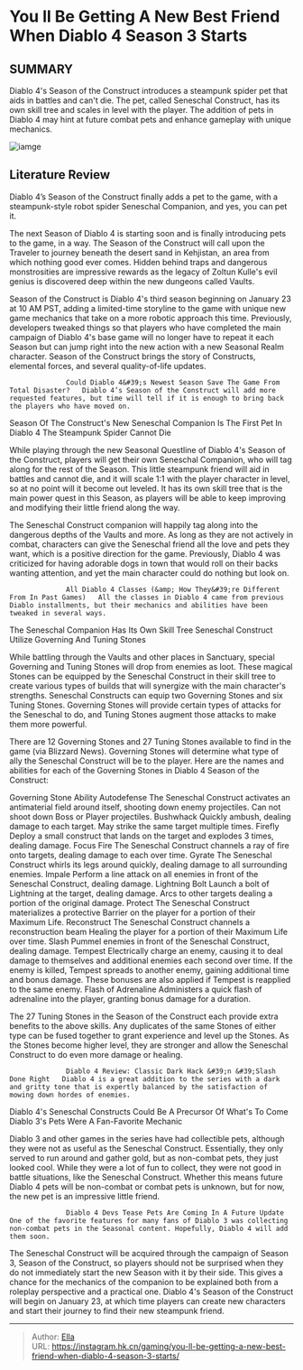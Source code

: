 # You ll Be Getting A New Best Friend When Diablo 4 Season 3 Starts


## SUMMARY 



  Diablo 4&#39;s Season of the Construct introduces a steampunk spider pet that aids in battles and can&#39;t die.   The pet, called Seneschal Construct, has its own skill tree and scales in level with the player.   The addition of pets in Diablo 4 may hint at future combat pets and enhance gameplay with unique mechanics.  

![iamge](https://static1.srcdn.com/wordpress/wp-content/uploads/2024/01/seneschal-companion-in-diablo-4.jpg)

## Literature Review

Diablo 4’s Season of the Construct finally adds a pet to the game, with a steampunk-style robot spider Seneschal Companion, and yes, you can pet it.




The next Season of Diablo 4 is starting soon and is finally introducing pets to the game, in a way. The Season of the Construct will call upon the Traveler to journey beneath the desert sand in Kehjistan, an area from which nothing good ever comes. Hidden behind traps and dangerous monstrosities are impressive rewards as the legacy of Zoltun Kulle&#39;s evil genius is discovered deep within the new dungeons called Vaults.




Season of the Construct is Diablo 4&#39;s third season beginning on January 23 at 10 AM PST, adding a limited-time storyline to the game with unique new game mechanics that take on a more robotic approach this time. Previously, developers tweaked things so that players who have completed the main campaign of Diablo 4&#39;s base game will no longer have to repeat it each Season but can jump right into the new action with a new Seasonal Realm character. Season of the Construct brings the story of Constructs, elemental forces, and several quality-of-life updates.

                  Could Diablo 4&#39;s Newest Season Save The Game From Total Disaster?   Diablo 4’s Season of the Construct will add more requested features, but time will tell if it is enough to bring back the players who have moved on.   


 Season Of The Construct&#39;s New Seneschal Companion Is The First Pet In Diablo 4 
The Steampunk Spider Cannot Die
          




While playing through the new Seasonal Questline of Diablo 4&#39;s Season of the Construct, players will get their own Seneschal Companion, who will tag along for the rest of the Season. This little steampunk friend will aid in battles and cannot die, and it will scale 1:1 with the player character in level, so at no point will it become out leveled. It has its own skill tree that is the main power quest in this Season, as players will be able to keep improving and modifying their little friend along the way.


 

The Seneschal Construct companion will happily tag along into the dangerous depths of the Vaults and more. As long as they are not actively in combat, characters can give the Seneschal friend all the love and pets they want, which is a positive direction for the game. Previously, Diablo 4 was criticized for having adorable dogs in town that would roll on their backs wanting attention, and yet the main character could do nothing but look on.




                  All Diablo 4 Classes (&amp; How They&#39;re Different From In Past Games)   All the classes in Diablo 4 came from previous Diablo installments, but their mechanics and abilities have been tweaked in several ways.   



 The Seneschal Companion Has Its Own Skill Tree 
Seneschal Construct Utilize Governing And Tuning Stones
         

While battling through the Vaults and other places in Sanctuary, special Governing and Tuning Stones will drop from enemies as loot. These magical Stones can be equipped by the Seneschal Construct in their skill tree to create various types of builds that will synergize with the main character&#39;s strengths. Seneschal Constructs can equip two Governing Stones and six Tuning Stones. Governing Stones will provide certain types of attacks for the Seneschal to do, and Tuning Stones augment those attacks to make them more powerful.




There are 12 Governing Stones and 27 Tuning Stones available to find in the game (via Blizzard News). Governing Stones will determine what type of ally the Seneschal Construct will be to the player. Here are the names and abilities for each of the Governing Stones in Diablo 4 Season of the Construct:

 Governing Stone  Ability   Autodefense  The Seneschal Construct activates an antimaterial field around itself, shooting down enemy projectiles. Can not shoot down Boss or Player projectiles.   Bushwhack  Quickly ambush, dealing damage to each target. May strike the same target multiple times.   Firefly  Deploy a small construct that lands on the target and explodes 3 times, dealing damage.   Focus Fire  The Seneschal Construct channels a ray of fire onto targets, dealing damage to each over time.   Gyrate  The Seneschal Construct whirls its legs around quickly, dealing damage to all surrounding enemies.   Impale  Perform a line attack on all enemies in front of the Seneschal Construct, dealing damage.   Lightning Bolt  Launch a bolt of Lightning at the target, dealing damage. Arcs to other targets dealing a portion of the original damage.   Protect  The Seneschal Construct materializes a protective Barrier on the player for a portion of their Maximum Life.   Reconstruct  The Seneschal Construct channels a reconstruction beam Healing the player for a portion of their Maximum Life over time.   Slash  Pummel enemies in front of the Seneschal Construct, dealing damage.   Tempest  Electrically charge an enemy, causing it to deal damage to themselves and additional enemies each second over time. If the enemy is killed, Tempest spreads to another enemy, gaining additional time and bonus damage. These bonuses are also applied if Tempest is reapplied to the same enemy.   Flash of Adrenaline  Administers a quick flash of adrenaline into the player, granting bonus damage for a duration.   






The 27 Tuning Stones in the Season of the Construct each provide extra benefits to the above skills. Any duplicates of the same Stones of either type can be fused together to grant experience and level up the Stones. As the Stones become higher level, they are stronger and allow the Seneschal Construct to do even more damage or healing.

                  Diablo 4 Review: Classic Dark Hack &#39;n &#39;Slash Done Right   Diablo 4 is a great addition to the series with a dark and gritty tone that is expertly balanced by the satisfaction of mowing down hordes of enemies.   



 Diablo 4&#39;s Seneschal Constructs Could Be A Precursor Of What&#39;s To Come 
Diablo 3&#39;s Pets Were A Fan-Favorite Mechanic
          

Diablo 3 and other games in the series have had collectible pets, although they were not as useful as the Seneschal Construct. Essentially, they only served to run around and gather gold, but as non-combat pets, they just looked cool. While they were a lot of fun to collect, they were not good in battle situations, like the Seneschal Construct. Whether this means future Diablo 4 pets will be non-combat or combat pets is unknown, but for now, the new pet is an impressive little friend.




                  Diablo 4 Devs Tease Pets Are Coming In A Future Update   One of the favorite features for many fans of Diablo 3 was collecting non-combat pets in the Seasonal content. Hopefully, Diablo 4 will add them soon.   

The Seneschal Construct will be acquired through the campaign of Season 3, Season of the Construct, so players should not be surprised when they do not immediately start the new Season with it by their side. This gives a chance for the mechanics of the companion to be explained both from a roleplay perspective and a practical one. Diablo 4&#39;s Season of the Construct will begin on January 23, at which time players can create new characters and start their journey to find their new steampunk friend.



---

> Author: [Ella](https://instagram.hk.cn/)  
> URL: https://instagram.hk.cn/gaming/you-ll-be-getting-a-new-best-friend-when-diablo-4-season-3-starts/  


